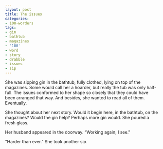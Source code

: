 ```yaml
---
layout: post
title: The issues
categories:
- 100-worders
tags:
- gin
- bathtub
- magazines
- '100'
- word
- story
- drabble
- issues
- sip
---
```

She was sipping gin in the bathtub, fully clothed, lying on top of the magazines. Some would call her a hoarder, but really the tub was only half-full. The issues conformed to her shape so closely that they could have been arranged that way. And besides, she wanted to read all of them. Eventually.

She thought about her next story. Would it begin here, in the bathtub, on the magazines? Would the gin help? Perhaps more gin would. She poured a fresh glass.

Her husband appeared in the doorway. “Working again, I see."

"Harder than ever." She took another sip. 

